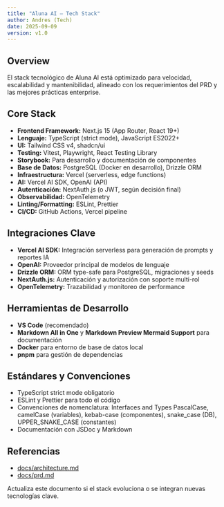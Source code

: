 ```yaml
---
title: "Aluna AI — Tech Stack"
author: Andres (Tech)
date: 2025-09-09
version: v1.0
---
```


## Overview

El stack tecnológico de Aluna AI está optimizado para velocidad, escalabilidad y mantenibilidad, alineado con los requerimientos del PRD y las mejores prácticas enterprise.

## Core Stack

- **Frontend Framework:** Next.js 15 (App Router, React 19+)
- **Lenguaje:** TypeScript (strict mode), JavaScript ES2022+
- **UI:** Tailwind CSS v4, shadcn/ui
- **Testing:** Vitest, Playwright, React Testing Library
- **Storybook:** Para desarrollo y documentación de componentes
- **Base de Datos:** PostgreSQL (Docker en desarrollo), Drizzle ORM
- **Infraestructura:** Vercel (serverless, edge functions)
- **AI:** Vercel AI SDK, OpenAI (API)
- **Autenticación:** NextAuth.js (o JWT, según decisión final)
- **Observabilidad:** OpenTelemetry
- **Linting/Formatting:** ESLint, Prettier
- **CI/CD:** GitHub Actions, Vercel pipeline

## Integraciones Clave

- **Vercel AI SDK:** Integración serverless para generación de prompts y reportes IA
- **OpenAI:** Proveedor principal de modelos de lenguaje
- **Drizzle ORM:** ORM type-safe para PostgreSQL, migraciones y seeds
- **NextAuth.js:** Autenticación y autorización con soporte multi-rol
- **OpenTelemetry:** Trazabilidad y monitoreo de performance

## Herramientas de Desarrollo

- **VS Code** (recomendado)
- **Markdown All in One** y **Markdown Preview Mermaid Support** para documentación
- **Docker** para entorno de base de datos local
- **pnpm** para gestión de dependencias

## Estándares y Convenciones

- TypeScript strict mode obligatorio
- ESLint y Prettier para todo el código
- Convenciones de nomenclatura: Interfaces and Types PascalCase,  camelCase (variables), kebab-case (componentes), snake_case (DB), UPPER_SNAKE_CASE (constantes)
- Documentación con JSDoc y Markdown

## Referencias

- [docs/architecture.md](./architecture.md)
- [docs/prd.md](../prd.md)

Actualiza este documento si el stack evoluciona o se integran nuevas tecnologías clave.
